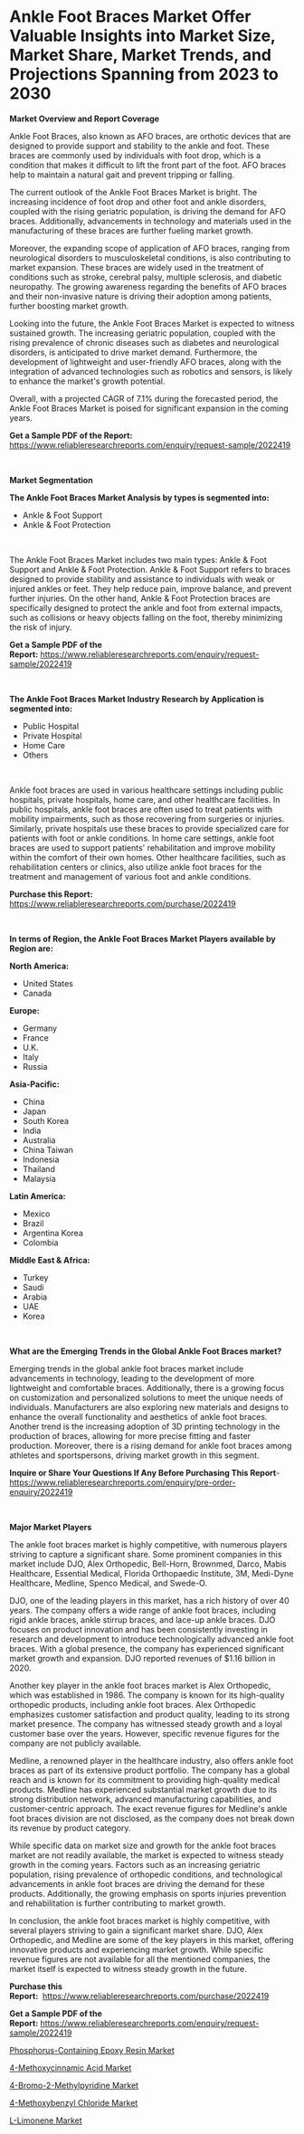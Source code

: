 <p><h1>Ankle Foot Braces Market Offer Valuable Insights into Market Size, Market Share, Market Trends, and Projections Spanning from 2023 to 2030</h1></p><p><strong>Market Overview and Report Coverage</strong></p>
<p><p>Ankle Foot Braces, also known as AFO braces, are orthotic devices that are designed to provide support and stability to the ankle and foot. These braces are commonly used by individuals with foot drop, which is a condition that makes it difficult to lift the front part of the foot. AFO braces help to maintain a natural gait and prevent tripping or falling.</p><p>The current outlook of the Ankle Foot Braces Market is bright. The increasing incidence of foot drop and other foot and ankle disorders, coupled with the rising geriatric population, is driving the demand for AFO braces. Additionally, advancements in technology and materials used in the manufacturing of these braces are further fueling market growth.</p><p>Moreover, the expanding scope of application of AFO braces, ranging from neurological disorders to musculoskeletal conditions, is also contributing to market expansion. These braces are widely used in the treatment of conditions such as stroke, cerebral palsy, multiple sclerosis, and diabetic neuropathy. The growing awareness regarding the benefits of AFO braces and their non-invasive nature is driving their adoption among patients, further boosting market growth.</p><p>Looking into the future, the Ankle Foot Braces Market is expected to witness sustained growth. The increasing geriatric population, coupled with the rising prevalence of chronic diseases such as diabetes and neurological disorders, is anticipated to drive market demand. Furthermore, the development of lightweight and user-friendly AFO braces, along with the integration of advanced technologies such as robotics and sensors, is likely to enhance the market's growth potential.</p><p>Overall, with a projected CAGR of 7.1% during the forecasted period, the Ankle Foot Braces Market is poised for significant expansion in the coming years.</p></p>
<p><strong>Get a Sample PDF of the Report:</strong> <a href="https://www.reliableresearchreports.com/enquiry/request-sample/2022419">https://www.reliableresearchreports.com/enquiry/request-sample/2022419</a></p>
<p>&nbsp;</p>
<p><strong>Market Segmentation</strong></p>
<p><strong>The Ankle Foot Braces Market Analysis by types is segmented into:</strong></p>
<p><ul><li>Ankle & Foot Support</li><li>Ankle & Foot Protection</li></ul></p>
<p>&nbsp;</p>
<p><p>The Ankle Foot Braces Market includes two main types: Ankle & Foot Support and Ankle & Foot Protection. Ankle & Foot Support refers to braces designed to provide stability and assistance to individuals with weak or injured ankles or feet. They help reduce pain, improve balance, and prevent further injuries. On the other hand, Ankle & Foot Protection braces are specifically designed to protect the ankle and foot from external impacts, such as collisions or heavy objects falling on the foot, thereby minimizing the risk of injury.</p></p>
<p><strong>Get a Sample PDF of the Report:</strong>&nbsp;<a href="https://www.reliableresearchreports.com/enquiry/request-sample/2022419">https://www.reliableresearchreports.com/enquiry/request-sample/2022419</a></p>
<p>&nbsp;</p>
<p><strong>The Ankle Foot Braces Market Industry Research by Application is segmented into:</strong></p>
<p><ul><li>Public Hospital</li><li>Private Hospital</li><li>Home Care</li><li>Others</li></ul></p>
<p>&nbsp;</p>
<p><p>Ankle foot braces are used in various healthcare settings including public hospitals, private hospitals, home care, and other healthcare facilities. In public hospitals, ankle foot braces are often used to treat patients with mobility impairments, such as those recovering from surgeries or injuries. Similarly, private hospitals use these braces to provide specialized care for patients with foot or ankle conditions. In home care settings, ankle foot braces are used to support patients' rehabilitation and improve mobility within the comfort of their own homes. Other healthcare facilities, such as rehabilitation centers or clinics, also utilize ankle foot braces for the treatment and management of various foot and ankle conditions.</p></p>
<p><strong>Purchase this Report:</strong>&nbsp; <a href="https://www.reliableresearchreports.com/purchase/2022419">https://www.reliableresearchreports.com/purchase/2022419</a></p>
<p>&nbsp;</p>
<p><strong>In terms of Region, the Ankle Foot Braces Market Players available by Region are:</strong></p>
<p>
    <p> <strong> North America: </strong>
        <ul>
            <li>United States</li>
            <li>Canada</li>
        </ul>
        </p> 
    <p> <strong> Europe: </strong>
        <ul>
            <li>Germany</li>
            <li>France</li>
            <li>U.K.</li>
            <li>Italy</li>
            <li>Russia</li>
        </ul>
        </p> 
    <p> <strong> Asia-Pacific: </strong>
        <ul>
            <li>China</li>
            <li>Japan</li>
            <li>South Korea</li>
            <li>India</li>
            <li>Australia</li>
            <li>China Taiwan</li>
            <li>Indonesia</li>
            <li>Thailand</li>
            <li>Malaysia</li>
        </ul>
        </p> 
    <p> <strong> Latin America: </strong>
        <ul>
            <li>Mexico</li>
            <li>Brazil</li>
            <li>Argentina Korea</li>
            <li>Colombia</li>
        </ul>
        </p> 
    <p> <strong> Middle East & Africa: </strong>
        <ul>
            <li>Turkey</li>
            <li>Saudi</li>
            <li>Arabia</li>
            <li>UAE</li>
            <li>Korea</li>
        </ul>
    </p>
    </p>
<p>&nbsp;</p>
<p><strong>What are the Emerging Trends in the Global Ankle Foot Braces market?</strong></p>
<p><p>Emerging trends in the global ankle foot braces market include advancements in technology, leading to the development of more lightweight and comfortable braces. Additionally, there is a growing focus on customization and personalized solutions to meet the unique needs of individuals. Manufacturers are also exploring new materials and designs to enhance the overall functionality and aesthetics of ankle foot braces. Another trend is the increasing adoption of 3D printing technology in the production of braces, allowing for more precise fitting and faster production. Moreover, there is a rising demand for ankle foot braces among athletes and sportspersons, driving market growth in this segment.</p></p>
<p><strong>Inquire or Share Your Questions If Any Before Purchasing This Report</strong>- <a href="https://www.reliableresearchreports.com/enquiry/pre-order-enquiry/2022419">https://www.reliableresearchreports.com/enquiry/pre-order-enquiry/2022419</a></p>
<p>&nbsp;</p>
<p><strong>Major Market Players</strong></p>
<p><p>The ankle foot braces market is highly competitive, with numerous players striving to capture a significant share. Some prominent companies in this market include DJO, Alex Orthopedic, Bell-Horn, Brownmed, Darco, Mabis Healthcare, Essential Medical, Florida Orthopaedic Institute, 3M, Medi-Dyne Healthcare, Medline, Spenco Medical, and Swede-O.</p><p>DJO, one of the leading players in this market, has a rich history of over 40 years. The company offers a wide range of ankle foot braces, including rigid ankle braces, ankle stirrup braces, and lace-up ankle braces. DJO focuses on product innovation and has been consistently investing in research and development to introduce technologically advanced ankle foot braces. With a global presence, the company has experienced significant market growth and expansion. DJO reported revenues of $1.16 billion in 2020.</p><p>Another key player in the ankle foot braces market is Alex Orthopedic, which was established in 1986. The company is known for its high-quality orthopedic products, including ankle foot braces. Alex Orthopedic emphasizes customer satisfaction and product quality, leading to its strong market presence. The company has witnessed steady growth and a loyal customer base over the years. However, specific revenue figures for the company are not publicly available.</p><p>Medline, a renowned player in the healthcare industry, also offers ankle foot braces as part of its extensive product portfolio. The company has a global reach and is known for its commitment to providing high-quality medical products. Medline has experienced substantial market growth due to its strong distribution network, advanced manufacturing capabilities, and customer-centric approach. The exact revenue figures for Medline's ankle foot braces division are not disclosed, as the company does not break down its revenue by product category.</p><p>While specific data on market size and growth for the ankle foot braces market are not readily available, the market is expected to witness steady growth in the coming years. Factors such as an increasing geriatric population, rising prevalence of orthopedic conditions, and technological advancements in ankle foot braces are driving the demand for these products. Additionally, the growing emphasis on sports injuries prevention and rehabilitation is further contributing to market growth.</p><p>In conclusion, the ankle foot braces market is highly competitive, with several players striving to gain a significant market share. DJO, Alex Orthopedic, and Medline are some of the key players in this market, offering innovative products and experiencing market growth. While specific revenue figures are not available for all the mentioned companies, the market itself is expected to witness steady growth in the future.</p></p>
<p><strong>Purchase this Report:</strong>&nbsp;&nbsp;<a href="https://www.reliableresearchreports.com/purchase/2022419">https://www.reliableresearchreports.com/purchase/2022419</a></p>
<p></p>
<p><strong>Get a Sample PDF of the Report:</strong>&nbsp;<a href="https://www.reliableresearchreports.com/enquiry/request-sample/2022419">https://www.reliableresearchreports.com/enquiry/request-sample/2022419</a></p>
<p><p><a href="https://medium.com/@keenanmarks2023/analyzing-phosphorus-containing-epoxy-resin-market-global-industry-perspective-and-forecast-2023-8921dafc7d38">Phosphorus-Containing Epoxy Resin Market</a></p><p><a href="https://medium.com/@lilakautzer2023/4-methoxycinnamic-acid-market-size-and-market-trends-complete-industry-overview-2023-to-2030-b8fb5c2b1483">4-Methoxycinnamic Acid Market</a></p><p><a href="https://medium.com/@adellalesch/4-bromo-2-methylpyridine-nbsp-market-focuses-on-market-share-size-and-projected-forecast-till-2030-05859af54eb5">4-Bromo-2-Methylpyridine Market</a></p><p><a href="https://medium.com/@chasegibson1901/4-methoxybenzyl-chloride-market-competitive-analysis-market-trends-and-forecast-to-2030-5e3db9064157">4-Methoxybenzyl Chloride Market</a></p><p><a href="https://medium.com/@joshuahintz2023/l-limonene-nbsp-market-focuses-on-market-share-size-and-projected-forecast-till-2030-36b3ccd1e2bd">L-Limonene Market</a></p></p>